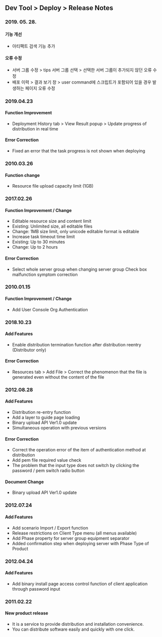 ## Dev Tool > Deploy > Release Notes

### 2019. 05. 28.
#### 기능 개선
* 아티팩트 검색 기능 추가

#### 오류 수정
* 서버 그룹 수정 > tips 서버 그룹 선택 > 선택한 서버 그룹이 추가되지 않던 오류 수정
* 배포 이력 > 결과 보기 창 > user command에 스크립트가 포함되어 있을 경우 발생하는 페이지 오류 수정

### 2019.04.23
#### Function Improvement
* Deployment History tab > View Result popup > Update progress of distribution in real time

#### Error Correction
* Fixed an error that the task progress is not shown when deploying

### 2010.03.26
#### Function change
* Resource file upload capacity limit (1GB)

### 2017.02.26
#### Function Improvement / Change
* Editable resource size and content limit
* Existing: Unlimited size, all editable files
* Change: 1MB size limit, only unicode editable format is editable
* Increase task timeout time limit
* Existing: Up to 30 minutes
* Change: Up to 2 hours

#### Error Correction
* Select whole server group when changing server group Check box malfunction symptom correction

### 2010.01.15
#### Function Improvement / Change
* Add User Console Org Authentication

### 2018.10.23
#### Add Features
* Enable distribution termination function after distribution reentry (Distributor only)

#### Error Correction
* Resources tab > Add File > Correct the phenomenon that the file is generated even without the content of the file

### 2012.08.28
#### Add Features
* Distribution re-entry function
* Add a layer to guide page loading
* Binary upload API Ver1.0 update
* Simultaneous operation with previous versions

#### Error Correction
* Correct the operation error of the item of authentication method at distribution
* Add pem file required value check
* The problem that the input type does not switch by clicking the password / pem switch radio button

#### Document Change
* Binary upload API Ver1.0 update

### 2012.07.24
#### Add Features

* Add scenario Import / Export function
* Release restrictions on Client Type menu (all menus available)
* Add Phase property for server group equipment separator
* Added confirmation step when deploying server with Phase Type of Product

### 2012.04.24
#### Add Features

* Add binary install page access control function of client application through password input

### 2011.02.22
#### New product release

* It is a service to provide distribution and installation convenience.
* You can distribute software easily and quickly with one click.